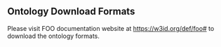 
## Ontology Download Formats

Please visit FOO documentation website at https://w3id.org/def/foo# to download the ontology formats.

